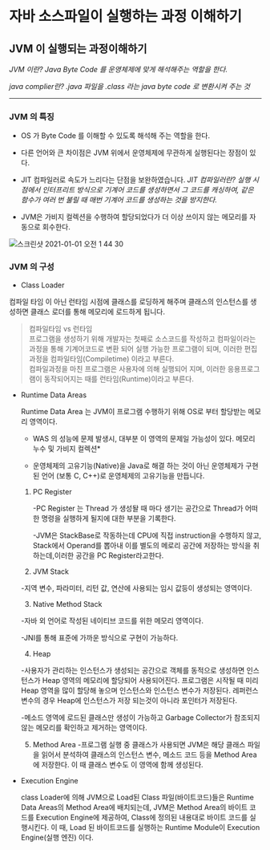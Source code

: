 #  자바 소스파일이 실행하는 과정 이해하기
## JVM 이 실행되는 과정이해하기
*JVM 이란? Java Byte Code 를 운영체제에 맞게 해석해주는 역할을 한다.*

*java complier란? .java 파일을 .class 라는 java byte code 로 변환시켜 주는 것*
- - - -

###  JVM 의 특징 
 * OS 가 Byte Code 를 이해할 수 있도록 해석해 주는 역할을 한다.
 * 다른 언어와 큰 차이점은 JVM 위에서 운영체제에 무관하게 실행된다는 장점이 있다.
 * JIT 컴파일러로 속도가 느리다는 단점을 보완하였습니다.
 *JIT 컴파일러란? 실행 시점에서 인터프리트 방식으로 기계어 코드를 생성하면서 그 코드를 캐싱하여, 같은 함수가 여러 번 불릴 때 매번 기계어 코드를 생성하는 것을 방지한다.*

* JVM은  가비지 컬렉션을 수행하여 할당되었다가 더 이상 쓰이지 않는 메모리를 자동으로 회수한다.

![스크린샷 2021-01-01 오전 1 44 30](https://user-images.githubusercontent.com/11612589/103418953-4bb16900-4bd4-11eb-9199-7f4fd7e330a8.png)


### JVM 의 구성
* Class Loader

 컴파일 타임 이 아닌 런타임 시점에 클래스를 로딩하게 해주며 클래스의 인스턴스를 생성하면 클래스 로더를 통해 메모리에 로드하게 됩니다.

> 컴파일타임 vs 런타임  
> 프로그램을 생성하기 위해 개발자는 첫째로 소스코드를 작성하고 컴파일이라는 과정을  통해 기계어코드로 변환 되어 실행 가능한 프로그램이 되며, 이러한 편집 과정을 컴파일타임(Compiletime) 이라고 부른다.  
> 컴파일과정을 마친 프로그램은 사용자에 의해 실행되어 지며, 이러한 응용프로그램이 동작되어지는 때를 런타임(Runtime)이라고 부른다.  


* Runtime Data Areas


  Runtime Data Area 는 JVM이 프로그램 수행하기 위해 OS로 부터 할당받는 메모리 영역이다. 

    - WAS 의 성능에 문제 발생시, 대부분 이 영역의 문제일 가능성이 있다. 메모리누수 및 가비지 컬렉션*
  
    - 운영체제의 고유기능(Native)을 Java로 해결 하는 것이 아닌 운영체제가 구현된 언어 (보통 C, C++)로 운영체제의 고유기능을 만듭니다.
 
	1. PC Register
	
     	-PC Register 는 Thread 가 생성돨 때 마다 생기는 공간으로 Thread가 어떠한 명령을 실행하게 될지에 대한 부분을 기록한다.
     
     	-JVM은 StackBase로 작동하는데 CPU에 직접 instruction을 수행하지 않고, Stack에서 Operand를 뽑아내 이를 별도의 메로리 공간에 저장하는 방식을 취하는데,이러한 공간을 PC Register라고한다. 
	
	2. JVM Stack                                                                                                                   
        
	-지역 변수, 파라미터, 리턴 값, 연산에 사용되는 임시 값등이 생성되는 영역이다.
  	
	3. Native Method Stack
        
	-자바 외 언어로 작성된 네이티브 코드를 위한 메모리 영역이다.
        
	-JNI를 통해 표준에 가까운 방식으로 구현이 가능하다.
             
   	4. Heap
           
	-사용자가 관리하는 인스턴스가 생성되는 공간으로 객체를 동적으로 생성하면 인스턴스가 Heap 영역의 메모리에 할당되어 사용되어진다. 프로그램은 시작될 때 미리 Heap 영역을 많이 할당해 놓으며 
	     인스턴스와 인스턴스 변수가 저장된다. 레퍼런스 변수의 경우 Heap에 인스턴스가 저장 되는것이 아니라 포인터가 저장된다. 
            
	-메소드 영역에 로드된 클래스만 생성이 가능하고 Garbage Collector가 참조되지 않는 메모리를 확인하고 제거하는 영역이다.            

	5. Method Area
	-프로그램 실행 중 클래스가 사용되면 JVM은 해당 클래스 파일을 읽어서 분석하여 클래스의 인스턴스 변수, 메소드 코드 등을 Method Area에 저장한다. 이 때 클래스 변수도 이 영역에 함께 생성된다.


	
	
	

* Execution Engine

   class Loader에 의해 JVM으로 Load된 Class 파일(바이트코드)들은 Runtime Data Areas의 Method Area에 배치되는데, JVM은 Method Area의 바이트 코드를 Execution Engine에 제공하여, 
   Class에 정의된 내용대로 바이트 코드를 실행시킨다. 이 때, Load 된 바이트코드를 실행하는 Runtime Module이 Execution Engine(실행 엔진) 이다.
   
   
   

